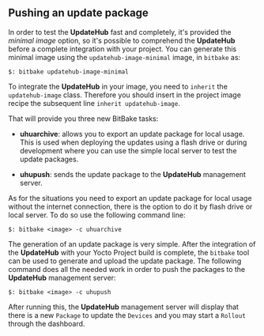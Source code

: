 ## Pushing an update package

In order to test the **UpdateHub** fast and completely, it's provided the *minimal image* option, so it's possible to comprehend the **UpdateHub** before a complete integration with your project. You can generate this minimal image using the `updatehub-image-minimal` image, in `bitbake` as:

```
$: bitbake updatehub-image-minimal
```

To integrate the **UpdateHub** in your image, you need to `inherit` the `updatehub-image` class. Therefore you should insert in the project image recipe the subsequent line `inherit updatehub-image`.

That will provide you three new BitBake tasks:

* **uhuarchive**: allows you to export an update package for local usage. This is used when deploying the updates using a flash drive or during development where you can use the simple local server to test the update packages.

* **uhupush**: sends the update package to the **UpdateHub** management server.

As for the situations you need to export an update package for local usage without the internet connection, there is the option to do it by flash drive or local server. To do so use the following command line:

```
$: bitbake <image> -c uhuarchive
```

The generation of an update package is very simple. After the integration of the **UpdateHub** with your Yocto Project build is complete, the `bitbake` tool can be used to generate and upload the update package. The following command does all the needed work in order to push the packages to the **UpdateHub** management server:

```
$: bitbake <image> -c uhupush
```

After running this, the **UpdateHub** management server will display that there is a new `Package` to update the `Devices` and you may start a `Rollout` through the dashboard.
